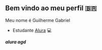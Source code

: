 ## Bem vindo ao meu perfil 🇧🇷

Meu nome é Guilherme Gabriel

 - Estudante [Alura](https://www.alura.com.br) 💻

***alura agd***
